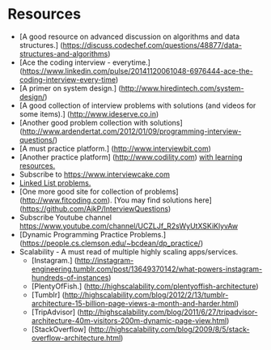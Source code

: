 # Resources

* [A good resource on advanced discussion on algorithms and data structures.] (https://discuss.codechef.com/questions/48877/data-structures-and-algorithms)
* [Ace the coding interview - everytime.] (https://www.linkedin.com/pulse/20141120061048-6976444-ace-the-coding-interview-every-time)
* [A primer on system design.] (http://www.hiredintech.com/system-design/)
* [A good collection of interview problems with solutions (and videos for some items).] (http://www.ideserve.co.in)
* [Another good problem collection with solutions] (http://www.ardendertat.com/2012/01/09/programming-interview-questions/)
* [A must practice platform.] (http://www.interviewbit.com)
* [Another practice platform] (http://www.codility.com) [with learning resources.](https://codility.com/programmers/lessons/)
* Subscribe to https://www.interviewcake.com
* [Linked List problems.](http://cslibrary.stanford.edu/105/LinkedListProblems.pdf)
* [One more good site for collection of problems] (http://www.fitcoding.com). [You may find solutions here] (https://github.com/AjkP/InterviewQuestions)
* Subscribe Youtube channel https://www.youtube.com/channel/UCZLJf_R2sWyUtXSKiKlyvAw
* [Dynamic Programming Practice Problems.] (https://people.cs.clemson.edu/~bcdean/dp_practice/)
* Scalability - A must read of multiple highly scaling apps/services.
    * [Instagram.] (http://instagram-engineering.tumblr.com/post/13649370142/what-powers-instagram-hundreds-of-instances)
    * [PlentyOfFish.] (http://highscalability.com/plentyoffish-architecture)
    * [Tumblr] (http://highscalability.com/blog/2012/2/13/tumblr-architecture-15-billion-page-views-a-month-and-harder.html)
    * [TripAdvisor] (http://highscalability.com/blog/2011/6/27/tripadvisor-architecture-40m-visitors-200m-dynamic-page-view.html)
    * [StackOverflow] (http://highscalability.com/blog/2009/8/5/stack-overflow-architecture.html)

